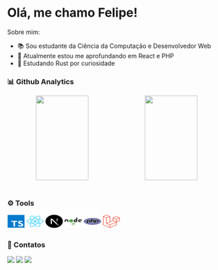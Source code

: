 # Olá, me chamo Felipe!

Sobre mim:
- 📚 Sou estudante da Ciência da Computação e Desenvolvedor Web
- 🌱 Atualmente estou me aprofundando em React e PHP
- 👀 Estudando Rust por curiosidade
  
<h3>📊 Github Analytics</h3>
<div align="center">
  <img width="49%" height="195px" src= "https://github-readme-stats-beryl-beta-19.vercel.app/api?username=felprangel&show_icons=true&theme=synthwave" /> 
  <img width="49%" height="195px" src= "https://github-readme-stats-beryl-beta-19.vercel.app/api/top-langs/?username=felprangel&layout=compact&theme=synthwave"/>
</div>

<div style="display: inline_block"><br>
  <h3>⚙️ Tools</h3>
  <img align="center" alt="Ts" height="30" width="40" src="https://raw.githubusercontent.com/devicons/devicon/master/icons/typescript/typescript-plain.svg">
  <img align="center" alt="React" height="30" width="40" src="https://raw.githubusercontent.com/devicons/devicon/ca28c779441053191ff11710fe24a9e6c23690d6/icons/react/react-original.svg">
  <img align="center" alt="Nextjs" height="30" width="40" src="https://raw.githubusercontent.com/devicons/devicon/ca28c779441053191ff11710fe24a9e6c23690d6/icons/nextjs/nextjs-original.svg">
  <img align="center" alt="Node" height="30" width="40" src="https://raw.githubusercontent.com/devicons/devicon/ca28c779441053191ff11710fe24a9e6c23690d6/icons/nodejs/nodejs-original-wordmark.svg">
  <img align="center" alt="PHP" height="30" width="40" src="https://raw.githubusercontent.com/devicons/devicon/ca28c779441053191ff11710fe24a9e6c23690d6/icons/php/php-original.svg">
  <img align="center" alt="Laravel" height="30" width="40" src="https://raw.githubusercontent.com/devicons/devicon/ca28c779441053191ff11710fe24a9e6c23690d6/icons/laravel/laravel-original.svg">
</div>

##

<div> 
  <h3>📍 Contatos</h3>
  <a href="https://instagram.com/felp_rangel/" target="_blank"><img src="https://img.shields.io/badge/-Instagram-%23E4405F?style=for-the-badge&logo=instagram&logoColor=white" target="_blank"></a>
  <a href = "mailto:contato@felpo.dev"><img src="https://img.shields.io/badge/-Gmail-%23333?style=for-the-badge&logo=gmail&logoColor=white" target="_blank"></a>
  <a href="https://www.linkedin.com/in/felipe-rangel-ribeiro-73a899251/" target="_blank"><img src="https://img.shields.io/badge/-LinkedIn-%230077B5?style=for-the-badge&logo=linkedin&logoColor=white" target="_blank"></a> 
  
</div>
